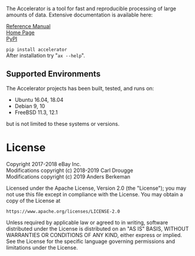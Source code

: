 The Accelerator is a tool for fast and reproducible processing of large amounts of data.
Extensive documentation is available here:

[Reference Manual](https://berkeman.github.io/pdf/acc_manual.pdf)  
[Home Page](https://exax.org/)  
[PyPI](https://pypi.org/project/accelerator/)  

`pip install accelerator`  
After installation try "`ax --help`".


Supported Environments
----------------------

The Accelerator projects has been built, tested, and runs on:
 - Ubuntu 16.04, 18.04
 - Debian 9, 10
 - FreeBSD 11.3, 12.1

but is not limited to these systems or versions.


License
=======

Copyright 2017-2018 eBay Inc.  
Modifications copyright (c) 2018-2019 Carl Drougge  
Modifications copyright (c) 2019 Anders Berkeman  

Licensed under the Apache License, Version 2.0 (the "License");
you may not use this file except in compliance with the License.
You may obtain a copy of the License at

    https://www.apache.org/licenses/LICENSE-2.0

Unless required by applicable law or agreed to in writing, software
distributed under the License is distributed on an "AS IS" BASIS,
WITHOUT WARRANTIES OR CONDITIONS OF ANY KIND, either express or implied.
See the License for the specific language governing permissions and
limitations under the License.
